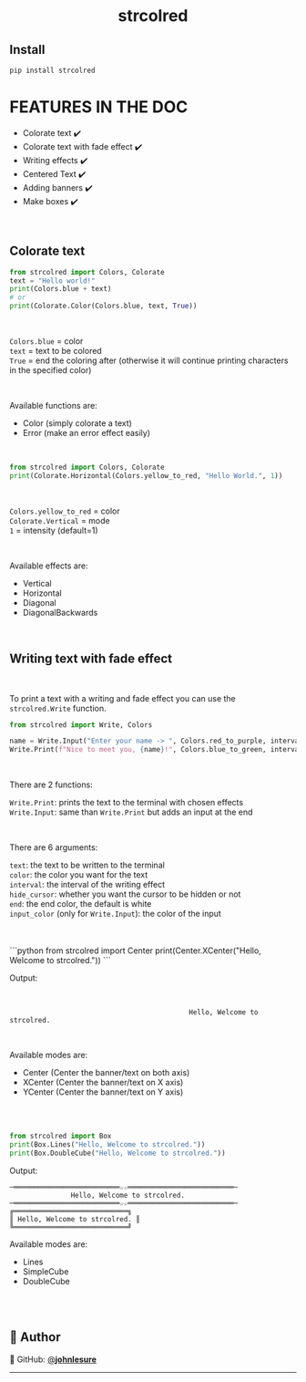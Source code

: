 <h1 align="center">strcolred</h1>


## Install

```sh
pip install strcolred
```


# FEATURES IN THE DOC

  - Colorate text ✔️
  - Colorate text with fade effect ✔️
  - Writing effects ✔️
  - Centered Text ✔️
  - Adding banners ✔️
  - Make boxes ✔️
 

<br>

## Colorate text
```python
from strcolred import Colors, Colorate
text = "Hello world!"
print(Colors.blue + text)
# or
print(Colorate.Color(Colors.blue, text, True))
```

<br>

`Colors.blue` = color<br>
`text` = text to be colored<br>
`True` = end the coloring after (otherwise it will continue printing characters in the specified color)

<br>

Available functions are:
  - Color (simply colorate a text)
  - Error (make an error effect easily)


<br>



```python
from strcolred import Colors, Colorate
print(Colorate.Horizontal(Colors.yellow_to_red, "Hello World.", 1))
```

<br>

`Colors.yellow_to_red` = color<br>
`Colorate.Vertical` = mode<br>
`1` = intensity (default=1)

<br>

Available effects are:
  - Vertical
  - Horizontal
  - Diagonal
  - DiagonalBackwards

<br>

## Writing text with fade effect

<br>

To print a text with a writing and fade effect you can use the `strcolred.Write` function.

```python
from strcolred import Write, Colors

name = Write.Input("Enter your name -> ", Colors.red_to_purple, interval=0.0025)
Write.Print(f"Nice to meet you, {name}!", Colors.blue_to_green, interval=0.05)
```
<br>


There are 2 functions:<br>


`Write.Print`: prints the text to the terminal with chosen effects<br>
`Write.Input`: same than `Write.Print` but adds an input at the end<br>


<br>


There are 6 arguments:<br>


`text`: the text to be written to the terminal<br>
`color`: the color you want for the text<br>
`interval`: the interval of the writing effect<br>
`hide_cursor`: whether you want the cursor to be hidden or not<br>
`end`: the end color, the default is white<br>
`input_color` (only for `Write.Input`): the color of the input<br>


<br>
<br>
```python
from strcolred import Center
print(Center.XCenter("Hello, Welcome to strcolred."))
```
<br>
<p>Output:</p>
<br>

```
                                            Hello, Welcome to strcolred.                                
```


<br>

Available modes are:
  - Center (Center the banner/text on both axis)
  - XCenter (Center the banner/text on X axis)
  - YCenter (Center the banner/text on Y axis)

<br><br>

```python
from strcolred import Box
print(Box.Lines("Hello, Welcome to strcolred."))
print(Box.DoubleCube("Hello, Welcome to strcolred."))
```

Output:

```
─══════════════════════════☆☆══════════════════════════─
               Hello, Welcome to strcolred.
─══════════════════════════☆☆══════════════════════════─
╔════════════════════════════╗
║ Hello, Welcome to strcolred. ║
╚════════════════════════════╝
```

Available modes are:
  - Lines
  - SimpleCube
  - DoubleCube

<br>
<br>

## 👤 Author

👤 GitHub: [@**johnlesure**](https://github.com/johnlesure)<br>
***
